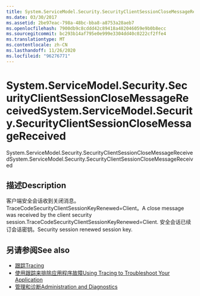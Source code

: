 ```yaml
---
title: System.ServiceModel.Security.SecurityClientSessionCloseMessageReceived
ms.date: 03/30/2017
ms.assetid: 2be97eac-798a-48bc-bba8-a8753a28aeb7
ms.openlocfilehash: 7900db9c8cddd42c89418a482046059e9b0b8ecc
ms.sourcegitcommit: bc293b14af795e0e999e3304dd40c0222cf2ffe4
ms.translationtype: MT
ms.contentlocale: zh-CN
ms.lasthandoff: 11/26/2020
ms.locfileid: "96276771"
---
```

# <a name="systemservicemodelsecuritysecurityclientsessionclosemessagereceived"></a><span data-ttu-id="1c10e-102">System.ServiceModel.Security.SecurityClientSessionCloseMessageReceived</span><span class="sxs-lookup"><span data-stu-id="1c10e-102">System.ServiceModel.Security.SecurityClientSessionCloseMessageReceived</span></span>

<span data-ttu-id="1c10e-103">System.ServiceModel.Security.SecurityClientSessionCloseMessageReceived</span><span class="sxs-lookup"><span data-stu-id="1c10e-103">System.ServiceModel.Security.SecurityClientSessionCloseMessageReceived</span></span>  
  
## <a name="description"></a><span data-ttu-id="1c10e-104">描述</span><span class="sxs-lookup"><span data-stu-id="1c10e-104">Description</span></span>  

 <span data-ttu-id="1c10e-105">客户端安全会话收到关闭消息。TraceCodeSecurityClientSessionKeyRenewed=Client。</span><span class="sxs-lookup"><span data-stu-id="1c10e-105">A close message was received by the client security session.TraceCodeSecurityClientSessionKeyRenewed=Client.</span></span> <span data-ttu-id="1c10e-106">安全会话已续订会话密钥。</span><span class="sxs-lookup"><span data-stu-id="1c10e-106">Security session renewed session key.</span></span>  
  
## <a name="see-also"></a><span data-ttu-id="1c10e-107">另请参阅</span><span class="sxs-lookup"><span data-stu-id="1c10e-107">See also</span></span>

- [<span data-ttu-id="1c10e-108">跟踪</span><span class="sxs-lookup"><span data-stu-id="1c10e-108">Tracing</span></span>](index.md)
- [<span data-ttu-id="1c10e-109">使用跟踪来排除应用程序故障</span><span class="sxs-lookup"><span data-stu-id="1c10e-109">Using Tracing to Troubleshoot Your Application</span></span>](using-tracing-to-troubleshoot-your-application.md)
- [<span data-ttu-id="1c10e-110">管理和诊断</span><span class="sxs-lookup"><span data-stu-id="1c10e-110">Administration and Diagnostics</span></span>](../index.md)
